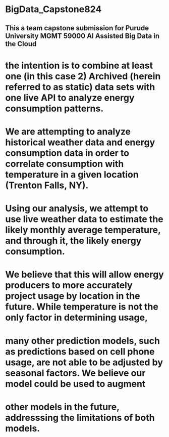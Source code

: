 # BigData_Capstone824

## This a team capstone submission for Purude University MGMT 59000 AI Assisted Big Data in the Cloud
# the intention is to combine at least one (in this case 2) Archived (herein referred to as static) data sets with one live API to analyze energy consumption patterns.
#
# We are attempting to analyze historical weather data and energy consumption data in order to correlate consumption with temperature in a given location (Trenton Falls, NY). 
# Using our analysis, we attempt to use live weather data to estimate the likely monthly average temperature, and through it, the likely energy consumption.
#
# We believe that this will allow energy producers to more accurately project usage by location in the future. While temperature is not the only factor in determining usage,
# many other prediction models, such as predictions based on cell phone usage, are not able to be adjusted by seasonal factors. We believe our model could be used to augment
# other models in the future, addresssing the limitations of both models. 
